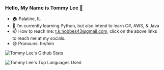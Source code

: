 ### Hello, My Name is Tommy Lee 👋

- 🏠 Palatine, IL
- 🌱 I’m currently learning Python, but also intend to learn C#, AWS, & Java
- 📫 How to reach me: t.k.hobbes43@gmail.com, click on the above links to reach me at my socials.
- 😄 Pronouns: he/him

![Tommy Lee's Github Stats](https://github-readme-stats.vercel.app/api?username=tkhobbes43&show_icons=true&theme=tokyonight)

![Tommy Lee's Top Languages Used](https://github-readme-stats.vercel.app/api/top-langs/?username=tkhobbes43&show_icons=true&theme=tokyonight)